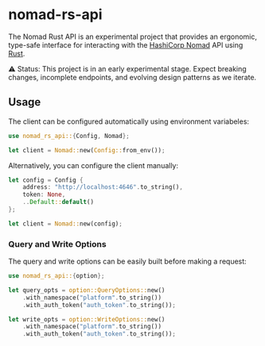 # nomad-rs-api
The Nomad Rust API is an experimental project that provides an ergonomic, type-safe interface for
interacting with the [HashiCorp Nomad](https://github.com/hashicorp/nomad) API using
[Rust](https://rust-lang.org).

⚠️ Status: This project is in an early experimental stage. Expect breaking changes, incomplete
endpoints, and evolving design patterns as we iterate.

## Usage
The client can be configured automatically using environment variabeles:
```rust
use nomad_rs_api::{Config, Nomad};

let client = Nomad::new(Config::from_env());
```

Alternatively, you can configure the client manually:
```rust
let config = Config {
    address: "http://localhost:4646".to_string(),
    token: None,
    ..Default::default()
};

let client = Nomad::new(config);
```

### Query and Write Options
The query and write options can be easily built before making a request:
```rust
use nomad_rs_api::{option};

let query_opts = option::QueryOptions::new()
    .with_namespace("platform".to_string())
    .with_auth_token("auth_token".to_string());

let write_opts = option::WriteOptions::new()
    .with_namespace("platform".to_string())
    .with_auth_token("auth_token".to_string());
```

